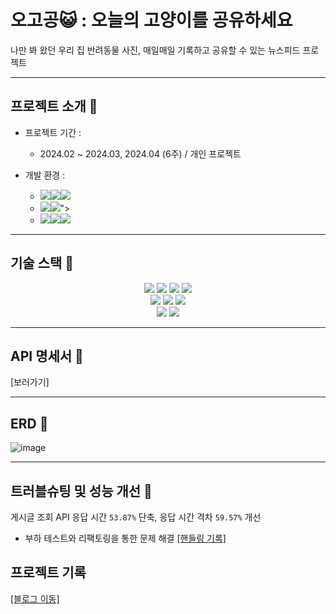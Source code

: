 # 오고공😺 : 오늘의 고양이를 공유하세요

나만 봐 왔던 우리 집 반려동물 사진, 매일매일 기록하고 공유할 수 있는 뉴스피드 프로젝트

---

## 프로젝트 소개 📢
- 프로젝트 기간 :
  - 2024.02 ~ 2024.03, 2024.04 (6주) / 개인 프로젝트
    
- 개발 환경 :
  - <img src="https://img.shields.io/badge/Framework-%23121011?style=for-the-badge"><img src="https://img.shields.io/badge/springboot-6DB33F?style=for-the-badge&logo=springboot&logoColor=white"><img src="https://img.shields.io/badge/3.2.2-515151?style=for-the-badge">
  - <img src="https://img.shields.io/badge/Build-%23121011?style=for-the-badge"><img src="https://img.shields.io/badge/Gradle-02303A?style=for-the-badge&logo=Gradle&logoColor=white">">
  - <img src="https://img.shields.io/badge/Language-%23121011?style=for-the-badge"><img src="https://img.shields.io/badge/java-%23ED8B00?style=for-the-badge&logo=openjdk&logoColor=white"><img src="https://img.shields.io/badge/18-515151?style=for-the-badge">

---

## 기술 스택 🔨
<div align=center> 
  <img src="https://img.shields.io/badge/java-007396?style=for-the-badge&logo=java&logoColor=white"> 
  <img src="https://img.shields.io/badge/springboot-6DB33F?style=for-the-badge&logo=springboot&logoColor=white">
  <img src="https://img.shields.io/badge/Spring Security-6DB33F?style=for-the-badge&logo=Spring Security&logoColor=white">
  <img src="https://img.shields.io/badge/gradle-02303A?style=for-the-badge&logo=gradle&logoColor=white">
  <br>
  <img src="https://img.shields.io/badge/JUnit5-FB4F14?style=for-the-badge&logo=JUnit5&logoColor=white">
  <img src="https://img.shields.io/badge/mysql-4479A1?style=for-the-badge&logo=mysql&logoColor=white">
  <img src="https://img.shields.io/badge/Amazon%20S3-F36D00?style=for-the-badge&logo=Amazon%20S3&logoColor=white">
  <br>
  <img src="https://img.shields.io/badge/springDataJPA-90E59A?style=for-the-badge&logo=springboot&logoColor=white">
  <img src="https://img.shields.io/badge/git-F05032?style=for-the-badge&logo=git&logoColor=white">
  <br>
</div>

---

## API 명세서 📒
[보러가기]

---

## ERD 🧩
![image](https://github.com/kyungjinleelee/Newsfeed_project/assets/105157765/d3357310-cce4-4470-a550-1f72571475a1)

---

## 트러블슈팅 및 성능 개선 🎇
게시글 조회 API 응답 시간 `53.87%` 단축, 응답 시간 격차 `59.57%` 개선
- 부하 테스트와 리팩토링을 통한 문제 해결 [[핸들링 기록]](https://developer-jinnie.tistory.com/38)


## 프로젝트 기록
[[블로그 이동]](https://developer-jinnie.tistory.com/category/Project/Newsfeed)
